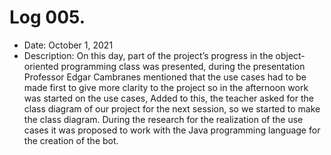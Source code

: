 # Log 005.
- Date: October 1, 2021
- Description: On this day, part of the project’s progress in the object-oriented programming class was presented, during the presentation Professor Edgar Cambranes mentioned that the use cases had to be made first to give more clarity to the project so in the afternoon work was started on the use cases, Added to this, the teacher asked for the class diagram of our project for the next session, so we started to make the class diagram. During the research for the realization of the use cases it was proposed to work with the Java programming language for the creation of the bot. 
